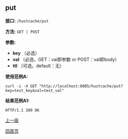 ## put ##

**接口:** `/hustcache/put`

**方法:** `GET | POST`

**参数:** 

*  **key** （必选）  
*  **val** （必选，GET：val即参数 or POST：val即body）  
*  **ttl** （可选，default：无）

**使用范例A:**

    curl -i -X GET "http://localhost:8085/hustcache/put?key=test_key&val=test_val"

**结果范例A1:**

	HTTP/1.1 200 OK
	
[上一级](../hustcache.md)

[回首页](../../../index.md)